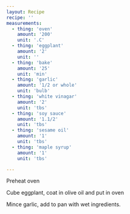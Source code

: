 ```yaml
---
layout: Recipe
recipe: ''
measurements:
  - thing: 'oven' 
    amount: '200'
    unit: '.C'
  - thing: 'eggplant' 
    amount: '2'
    unit: ''
  - thing: 'bake' 
    amount: '25'
    unit: 'min'
  - thing: 'garlic' 
    amount: '1/2 or whole'
    unit: 'bulb'
  - thing: 'white vinagar' 
    amount: '2'
    unit: 'tbs'
  - thing: 'soy sauce' 
    amount: '1.1/2'
    unit: 'tbs'
  - thing: 'sesame oil' 
    amount: '1'
    unit: 'tbs'
  - thing: 'maple syrup' 
    amount: '1'
    unit: 'tbs'

---
```


<p>Preheat oven</p>
<p>Cube eggplant, coat in olive oil and put in oven</p>
<p>Mince garlic, add to pan with wet ingredients.</p>

